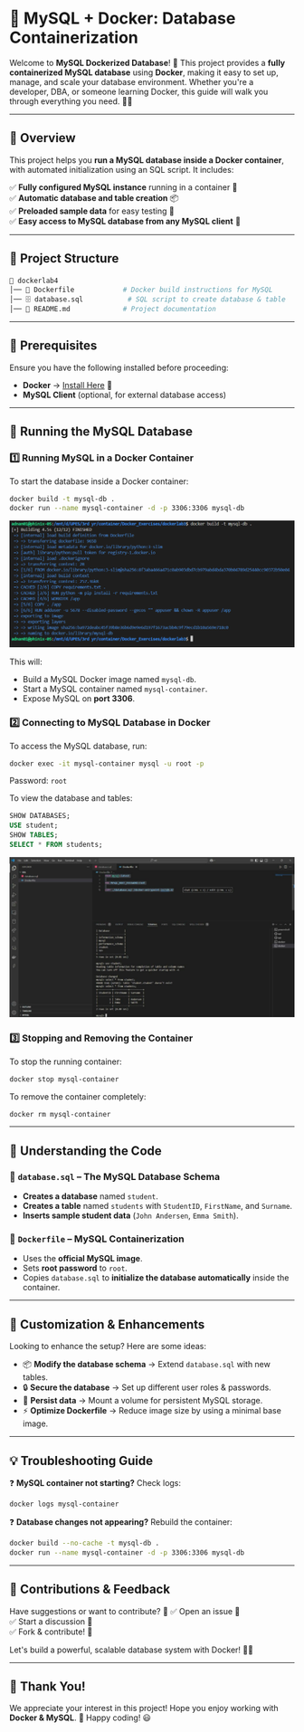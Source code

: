 # 🚀 MySQL + Docker: Database Containerization

Welcome to **MySQL Dockerized Database**! 🎉 This project provides a **fully containerized MySQL database** using **Docker**, making it easy to set up, manage, and scale your database environment. Whether you're a developer, DBA, or someone learning Docker, this guide will walk you through everything you need. 🐳✨

---

## 📌 Overview
This project helps you **run a MySQL database inside a Docker container**, with automated initialization using an SQL script. It includes:

✅ **Fully configured MySQL instance** running in a container 🐬  
✅ **Automatic database and table creation** 📦  
✅ **Preloaded sample data** for easy testing 📝  
✅ **Easy access to MySQL database from any MySQL client** 🔗  

---

## 📂 Project Structure
```bash
📂 dockerlab4
│── 📜 Dockerfile            # Docker build instructions for MySQL
│── 🗄️ database.sql           # SQL script to create database & table
│── 📖 README.md             # Project documentation
```

---

## 🔧 Prerequisites
Ensure you have the following installed before proceeding:
- **Docker** → [Install Here](https://www.docker.com/get-started) 🐳  
- **MySQL Client** (optional, for external database access)

---

## 🚀 Running the MySQL Database
### **1️⃣ Running MySQL in a Docker Container**
To start the database inside a Docker container:
```bash
docker build -t mysql-db .
docker run --name mysql-container -d -p 3306:3306 mysql-db
```

![alt text](image-1.png)

This will:
- Build a MySQL Docker image named `mysql-db`.
- Start a MySQL container named `mysql-container`.
- Expose MySQL on **port 3306**.

### **2️⃣ Connecting to MySQL Database in Docker**
To access the MySQL database, run:
```bash
docker exec -it mysql-container mysql -u root -p
```
Password: `root`

To view the database and tables:
```sql
SHOW DATABASES;
USE student;
SHOW TABLES;
SELECT * FROM students;
```

![alt text](image-2.jpg)

### **3️⃣ Stopping and Removing the Container**
To stop the running container:
```bash
docker stop mysql-container
```
To remove the container completely:
```bash
docker rm mysql-container
```

---

## 📜 Understanding the Code
### **🔹 `database.sql` – The MySQL Database Schema**
- **Creates a database** named `student`.
- **Creates a table** named `students` with `StudentID`, `FirstName`, and `Surname`.
- **Inserts sample student data** (`John Andersen`, `Emma Smith`).

### **🔹 `Dockerfile` – MySQL Containerization**
- Uses the **official MySQL image**.
- Sets **root password** to `root`.
- Copies `database.sql` to **initialize the database automatically** inside the container.

---

## 🎨 Customization & Enhancements
Looking to enhance the setup? Here are some ideas:
- 📦 **Modify the database schema** → Extend `database.sql` with new tables.
- 🔒 **Secure the database** → Set up different user roles & passwords.
- 🚀 **Persist data** → Mount a volume for persistent MySQL storage.
- ⚡ **Optimize Dockerfile** → Reduce image size by using a minimal base image.

---

## 💡 Troubleshooting Guide
❓ **MySQL container not starting?** Check logs:
```bash
docker logs mysql-container
```

❓ **Database changes not appearing?** Rebuild the container:
```bash
docker build --no-cache -t mysql-db .
docker run --name mysql-container -d -p 3306:3306 mysql-db
```

---

## 🙌 Contributions & Feedback
Have suggestions or want to contribute? 🚀
✅ Open an issue 📝  
✅ Start a discussion 💬  
✅ Fork & contribute! 🎉  

Let's build a powerful, scalable database system with Docker! 🐳✨

---

## 🎉 Thank You!
We appreciate your interest in this project! Hope you enjoy working with **Docker & MySQL**. 🚀 Happy coding! 😃

